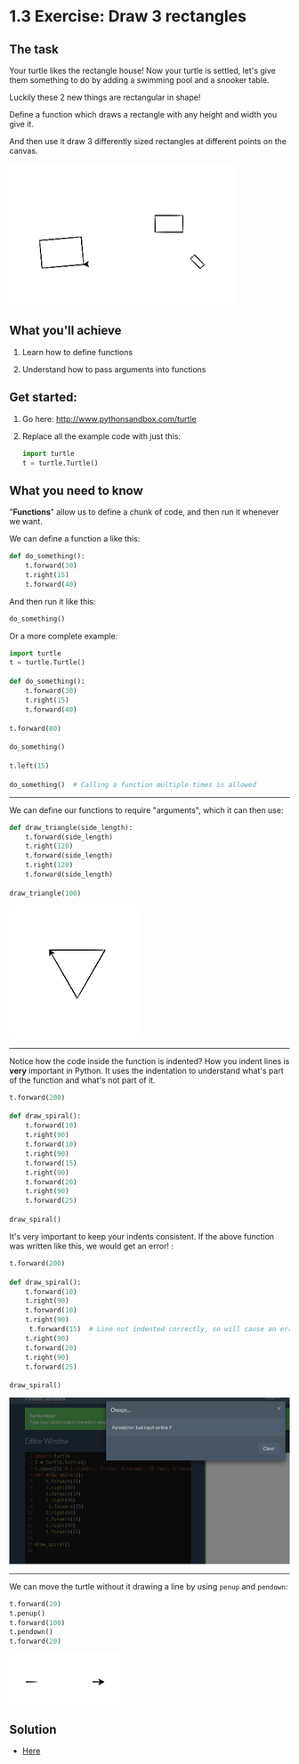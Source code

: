 # 1.3 Exercise: Draw 3 rectangles

## The task

Your turtle likes the rectangle house! Now your turtle is settled, let's give them something to do by adding a swimming pool and a snooker table.

Luckily these 2 new things are rectangular in shape!

Define a function which draws a rectangle with any height and width you give it.

And then use it draw 3 differently sized rectangles at different points on the canvas.

![3 Rectangles](1.3-rects.png?raw=true "3 rectangles")


## What you'll achieve

1) Learn how to define functions

2) Understand how to pass arguments into functions


## Get started:

1) Go here: http://www.pythonsandbox.com/turtle

2) Replace all the example code with just this:

    ```python
    import turtle
    t = turtle.Turtle()
    ```


## What you need to know

"**Functions**" allow us to define a chunk of code, and then run it whenever we want.


We can define a function a like this:

```python
def do_something():
    t.forward(30)
    t.right(15)
    t.forward(40)
```

And then run it like this:

```python
do_something()
```

Or a more complete example:

```python
import turtle
t = turtle.Turtle()

def do_something():
    t.forward(30)
    t.right(15)
    t.forward(40)

t.forward(80)

do_something()

t.left(15)

do_something()  # Calling a function multiple times is allowed
```

---

We can define our functions to require "arguments", which it can then use:

```python
def draw_triangle(side_length):
    t.forward(side_length)
    t.right(120)
    t.forward(side_length)
    t.right(120)
    t.forward(side_length)

draw_triangle(100)
```

![Triangle](1.3-triangle.png?raw=true "A triangle")

---

Notice how the code inside the function is indented? How you indent lines is **very**
important in Python. It uses the indentation to understand what's part of the function
and what's not part of it.

```python
t.forward(200)

def draw_spiral():
    t.forward(10)
    t.right(90)
    t.forward(10)
    t.right(90)
    t.forward(15)
    t.right(90)
    t.forward(20)
    t.right(90)
    t.forward(25)

draw_spiral()
```

It's very important to keep your indents consistent. If the above function was written
like this, we would get an error! :


```python
t.forward(200)

def draw_spiral():
    t.forward(10)
    t.right(90)
    t.forward(10)
    t.right(90)
     t.forward(15)  # Line not indented correctly, so will cause an error!
    t.right(90)
    t.forward(20)
    t.right(90)
    t.forward(25)

draw_spiral()
```

![Error due to bad indentation!](1.3-bad-indent.png?raw=true "Bad indentation!")


---

We can move the turtle without it drawing a line by using `penup` and `pendown`:

```python
t.forward(20)
t.penup()
t.forward(100)
t.pendown()
t.forward(20)
```

![Dashes](1.3-dashes.png?raw=true "A dashed line")


## Solution

* [Here](1.3-solution.md)
